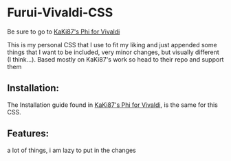 # Furui-Vivaldi-CSS
Be sure to go to [KaKi87's Phi for Vivaldi](https://github.com/KaKi87/phi-for-vivaldi)

This is my personal CSS that I use to fit my liking and just appended some things that I want to be included, very minor changes, but visually different (I think...). Based mostly on KaKi87's work so head to their repo and support them

## Installation:

The Installation guide found in [KaKi87's Phi for Vivaldi](https://github.com/KaKi87/phi-for-vivaldi), is the same for this CSS.

## Features:

a lot of things, i am lazy to put in the changes
